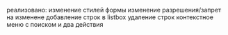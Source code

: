 реализовано: изменение стилей формы
изменение разрешения/запрет на изменене
добавление строк в listbox
удаление строк
контекстное меню с поиском
и два действия
